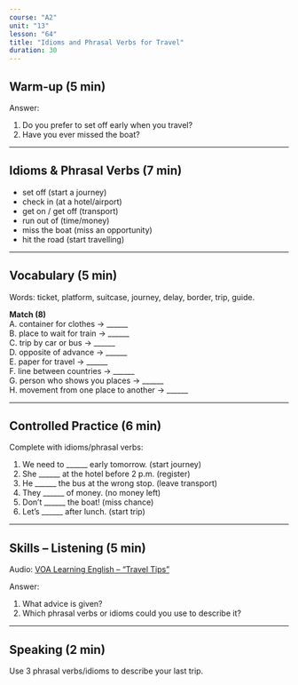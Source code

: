 ```yaml
---
course: "A2"
unit: "13"
lesson: "64"
title: "Idioms and Phrasal Verbs for Travel"
duration: 30
---
```


## Warm-up (5 min)
Answer:
1. Do you prefer to set off early when you travel?
2. Have you ever missed the boat?

-------

## Idioms & Phrasal Verbs (7 min)
- set off (start a journey)  
- check in (at a hotel/airport)  
- get on / get off (transport)  
- run out of (time/money)  
- miss the boat (miss an opportunity)  
- hit the road (start travelling)  

-------

## Vocabulary (5 min)
Words: ticket, platform, suitcase, journey, delay, border, trip, guide.  

**Match (8)**  
A. container for clothes → ______  
B. place to wait for train → ______  
C. trip by car or bus → ______  
D. opposite of advance → ______  
E. paper for travel → ______  
F. line between countries → ______  
G. person who shows you places → ______  
H. movement from one place to another → ______  

-------

## Controlled Practice (6 min)
Complete with idioms/phrasal verbs:  
1. We need to ______ early tomorrow. (start journey)  
2. She ______ at the hotel before 2 p.m. (register)  
3. He ______ the bus at the wrong stop. (leave transport)  
4. They ______ of money. (no money left)  
5. Don’t ______ the boat! (miss chance)  
6. Let’s ______ after lunch. (start trip)  

-------

## Skills – Listening (5 min)
Audio: [VOA Learning English – “Travel Tips”](https://learningenglish.voanews.com/)  

Answer:  
1. What advice is given?  
2. Which phrasal verbs or idioms could you use to describe it?  

-------

## Speaking (2 min)
Use 3 phrasal verbs/idioms to describe your last trip.
